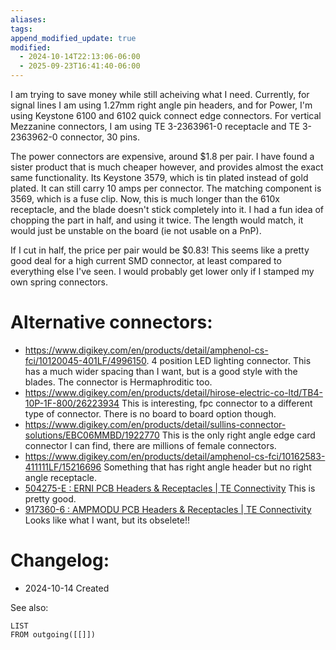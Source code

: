```yaml
---
aliases:
tags:
append_modified_update: true
modified:
  - 2024-10-14T22:13:06-06:00
  - 2025-09-23T16:41:40-06:00
---
```


I am trying to save money while still acheiving what I need. Currently, for signal lines I am using 1.27mm right angle pin headers, and for Power, I'm using Keystone 6100 and 6102 quick connect edge connectors. For vertical Mezzanine connectors, I am using TE 3-2363961-0 receptacle and TE 3-2363962-0 connector, 30 pins.

The power connectors are expensive, around $1.8 per pair. I have found a sister product that is much cheaper however, and provides almost the exact same functionality. Its Keystone 3579, which is tin plated instead of gold plated. It can still carry 10 amps per connector. The matching component is 3569, which is a fuse clip. Now, this is much longer than the 610x receptacle, and the blade doesn't stick completely into it. I had a fun idea of chopping the part in half, and using it twice. The length would match, it would just be unstable on the board (ie not usable on a PnP).

If I cut in half, the price per pair would be $0.83! This seems like a pretty good deal for a high current SMD connector, at least compared to everything else I've seen. I would probably get lower only if I stamped my own spring connectors.

# Alternative connectors:
- https://www.digikey.com/en/products/detail/amphenol-cs-fci/10120045-401LF/4996150. 4 position LED lighting connector. This has a much wider spacing than I want, but is a good style with the blades. The connector is Hermaphroditic too.
- https://www.digikey.com/en/products/detail/hirose-electric-co-ltd/TB4-10P-1F-800/26223934 This is interesting, fpc connector to a different type of connector. There is no board to board option though.
- https://www.digikey.com/en/products/detail/sullins-connector-solutions/EBC06MMBD/1922770 This is the only right angle edge card connector I can find, there are millions of female connectors.
- https://www.digikey.com/en/products/detail/amphenol-cs-fci/10162583-411111LF/15216696 Something that has right angle header but no right angle receptacle.
- [504275-E : ERNI PCB Headers & Receptacles \| TE Connectivity](https://www.te.com/en/product-504275-E.html) This is pretty good.
- [917360-6 : AMPMODU PCB Headers & Receptacles \| TE Connectivity](https://www.te.com/en/product-917360-6.html) Looks like what I want, but its obselete!!

# Changelog:
- 2024-10-14 Created

See also:
```dataview
LIST
FROM outgoing([[]])
```